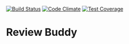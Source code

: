 [![Build Status](https://travis-ci.org/reviewbuddy/review-buddy.svg?branch=master)](https://travis-ci.org/reviewbuddy/review-buddy)
[![Code Climate](https://codeclimate.com/github/reviewbuddy/review-buddy/badges/gpa.svg)](https://codeclimate.com/github/reviewbuddy/review-buddy)
[![Test Coverage](https://codeclimate.com/github/reviewbuddy/review-buddy/badges/coverage.svg)](https://codeclimate.com/github/reviewbuddy/review-buddy/coverage)

# Review Buddy
